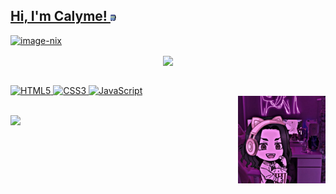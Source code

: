 <main> 
  <a href="https://github.com/nikolaslopes">
  <h2>Hi, I'm Calyme! <img src="tic-computer-icon.svg" alt="robot" align="center" height="10"></h2>
<!--   ![image-nix](https://cdna.artstation.com/p/assets/images/images/028/102/058/original/pixel-jeff-matrix-s.gif?1593487263) -->
    
  ![image-nix](https://user-images.githubusercontent.com/70382532/138322189-2db8df52-9dcb-40a0-88a8-c365466bd33d.gif)
    
  <div align="center">
   <img height=160em align="center" src="https://github-readme-stats.vercel.app/api/top-langs/?username=CalymeVilhena&layout=compact&theme=algolia&hide=html,css,c,svelte,python,shell" />

  
</div>
   
   <br>
    
 <div style="display: block">

![HTML5](https://img.shields.io/badge/Html5-%23E34F26.svg?style=plastic&logo=html5&logoColor=white) 
![CSS3](https://img.shields.io/badge/Css3-%231572B6.svg?style=plastic&logo=css3&logoColor=white) 
![JavaScript](https://img.shields.io/badge/Javascript-%23323330.svg?style=plastic&logo=javascript&logoColor=%23F7DF1E)   
    <img alt="Nix-avatar" width="140" height="140" align="right" src="https://github.com/CalymeVilhena/CalymeVilhena/blob/main/baji.jpeg" />
  </div>
   
   <br>
    
 <div style="display: block">
    <a 
       href="mailto: calymevilhena1709@gmail.com" target="_blank">
       <img src="https://img.shields.io/badge/-Gmail-%23333?style=for-the-badge&logo=gmail&logoColor=white">
    </a>
  </div>    
</main>
